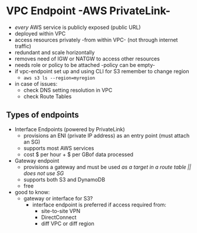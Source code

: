 # VPC Endpoint -AWS PrivateLink-

* *every* AWS service is publicly exposed (public URL)
* deployed within VPC
* access resources privately -from within VPC- (not through internet traffic)
* redundant and scale horizontally
* removes need of IGW or NATGW to access other resources
* needs role or policy to be attached -policy can be empty-
* if vpc-endpoint set up and using CLI for S3 remember to change region
  * `aws s3 ls --region=myregion`
* in case of issues:
  * check DNS setting resolution in VPC
  * check Route Tables

## Types of endpoints

* Interface Endpoints (powered by PrivateLink)
  * provisions an ENI (private IP address) as an entry point (must attach an SG)
  * supports most AWS services
  * cost $ per hour + $ per GBof data processed
* Gateway endpoint
  * provisions a gateway and must be used *as a target in a route table || does not use SG*
  * supports both S3 and DynamoDB
  * free
* good to know:
  * gateway or interface for S3?
    * interface endpoint is preferred if access required from:
      * site-to-site VPN
      * DirectConnect
      * diff VPC or diff region
